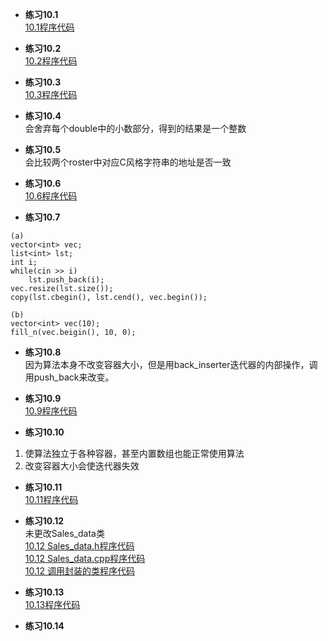 * **练习10.1**  
[10.1程序代码](10.1.cpp)  

* **练习10.2**  
[10.2程序代码](10.2.cpp)  

* **练习10.3**  
[10.3程序代码](10.3.cpp)  

* **练习10.4**  
会舍弃每个double中的小数部分，得到的结果是一个整数

* **练习10.5**  
会比较两个roster中对应C风格字符串的地址是否一致  

* **练习10.6**  
[10.6程序代码](10.6.cpp)  

* **练习10.7**  
```
(a)
vector<int> vec;
list<int> lst;
int i;
while(cin >> i)
    lst.push_back(i);
vec.resize(lst.size());
copy(lst.cbegin(), lst.cend(), vec.begin());

(b)
vector<int> vec(10);
fill_n(vec.beigin(), 10, 0);
```

* **练习10.8**  
因为算法本身不改变容器大小，但是用back_inserter迭代器的内部操作，调用push_back来改变。

* **练习10.9**  
[10.9程序代码](10.9.cpp)  

* **练习10.10**  
1. 使算法独立于各种容器，甚至内置数组也能正常使用算法
2. 改变容器大小会使迭代器失效

* **练习10.11**  
[10.11程序代码](10.11.cpp)  

* **练习10.12**  
未更改Sales_data类  
[10.12 Sales_data.h程序代码](10.12/Sales_data.h)  
[10.12 Sales_data.cpp程序代码](10.12/Sales_data.cpp)  
[10.12 调用封装的类程序代码](10.12/main.cpp)  

* **练习10.13**  
[10.13程序代码](10.13.cpp)  

* **练习10.14**  
